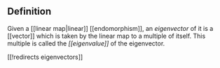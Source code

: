 
## Definition

Given a [[linear map|linear]] [[endomorphism]], an _eigenvector_ of it is a [[vector]] which is taken by the linear map to a multiple of itself. This multiple is called the _[[eigenvalue]]_ of the eigenvector.


[[!redirects eigenvectors]]
